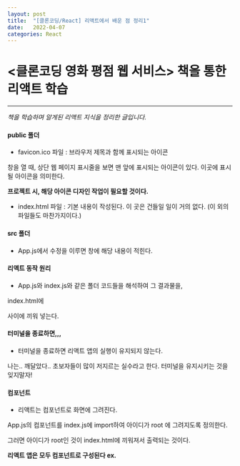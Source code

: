 ```yaml
---
layout: post
title:  "[클론코딩/React] 리액트에서 배운 점 정리1"
date:   2022-04-07
categories: React
---
```


# <클론코딩 영화 평점 웹 서비스> 책을 통한 리액트 학습

---

*책을 학습하며 알게된 리액트 지식을 정리한 글입니다.*


#### public 폴더

- favicon.ico 파일 : 브라우저 제목과 함께 표시되는 아이콘 

창을 열 때, 상단 웹 페이지 표시줄을 보면 맨 앞에 표시되는 아이콘이 있다. 이곳에 표시될 아이콘을 의미한다.

**프로젝트 시, 해당 아이콘 디자인 작업이 필요할 것이다.**

- index.html 파일 : 기본 내용이 작성된다. 이 곳은 건들일 일이 거의 없다. (이 외의 파일들도 마찬가지이다.)

#### src 폴더

- App.js에서 수정을 이루면 창에 해당 내용이 적힌다.

#### 리액트 동작 원리

- App.js와 index.js와 같은 폴더 코드들을 해석하여 그 결과물을,

index.html에 <div id="root"> </div>사이에 끼워 넣는다. 

#### 터미널을 종료하면,,,

- 터미널을 종료하면 리액트 앱의 실행이 유지되지 않는다.

나는.. 깨달았다.. 초보자들이 많이 저지르는 실수라고 한다. 터미널을 유지시키는 것을 잊지말자!

#### 컴포넌트

- 리액트는 컴포넌트로 화면에 그려진다. 

App.js의 컴포넌트를 index.js에 import하여 아이디가 root 에 그려지도록 정의한다. 

그러면 아이디가 root인 것이 index.html에 끼워져서 출력되는 것이다.

**리액트 앱은 모두 컴포넌트로 구성된다 ex. <App />** 





```react 

```
